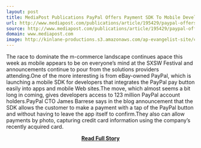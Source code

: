 ```yaml
---
layout: post
title: MediaPost Publications PayPal Offers Payment SDK To Mobile Developers 03112013
url: http://www.mediapost.com/publications/article/195429/paypal-offers-payment-sdk-to-mobile-developers.html#axzz2NBClpw2o/edition=57610
source: http://www.mediapost.com/publications/article/195429/paypal-offers-payment-sdk-to-mobile-developers.html#axzz2NBClpw2o/edition=57610
domain: www.mediapost.com
image: http://kinlane-productions.s3.amazonaws.com/ap-evangelist-site/curated/screenshots/9352_api500_com.png
---
```


<p>The race to dominate the m-commerce landscape continues apace this week as mobile appears to be on everyone’s mind at the SXSW Festival and announcements continue to pour from the solutions providers attending.One of the more interesting is from eBay-owned PayPal, which is launching a mobile SDK for developers that integrates the PayPal pay button easily into apps and mobile Web sites.The move, which almost seems a bit long in coming, gives developers access to 123 million PayPal account holders.PayPal CTO James Barrese says in the blog announcement that the SDK allows the customer to make a payment with a tap of the PayPal button and without having to leave the app itself to confirm.They also can allow payments by photo, capturing credit card information using the company’s recently acquired card.</p>
<center><p><a href="http://www.mediapost.com/publications/article/195429/paypal-offers-payment-sdk-to-mobile-developers.html#axzz2NBClpw2o/edition=57610" style='padding:25px; font-sze:18px; font-weight: bold;'>Read Full Story</a></p></center>
